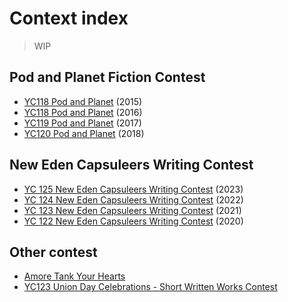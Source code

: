 # Context index

> WIP


## Pod and Planet Fiction Contest

- [YC118 Pod and Planet](./contest/podandplanet2015.md) (2015)
- [YC118 Pod and Planet](./contest/podandplanet2016.md) (2016)
- [YC119 Pod and Planet](./contest/podandplanet2017.md) (2017)
- [YC120 Pod and Planet](./contest/podandplanet2018.md) (2018)


## New Eden Capsuleers Writing Contest

- [YC 125 New Eden Capsuleers Writing Contest](./contest/newedencapsuleerswritingcontest2023.md) (2023)
- [YC 124 New Eden Capsuleers Writing Contest](./index.md) (2022)
- [YC 123 New Eden Capsuleers Writing Contest](./index.md) (2021)
- [YC 122 New Eden Capsuleers Writing Contest](./index.md) (2020)

## Other contest

- [Amore Tank Your Hearts](./contest/amoretankyourhearts.md)
- [YC123 Union Day Celebrations - Short Written Works Contest](./contest/YC123uniondaycelebrationshortwrittenworkscontest.md)